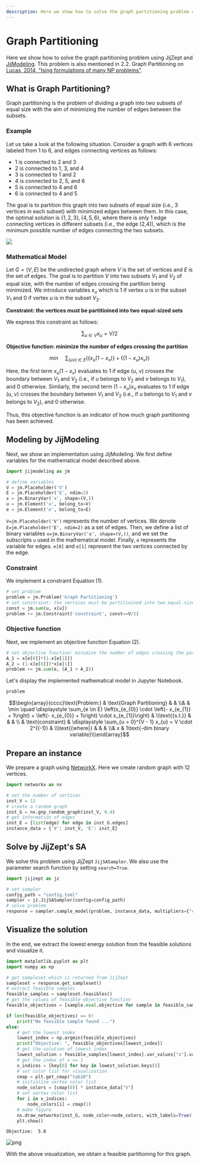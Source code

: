 ```yaml
--- 
description: Here we show how to solve the graph partitioning problem using JijZept and JijModeling.
---
```


# Graph Partitioning

Here we show how to solve the graph partitioning problem using JijZept and [JijModeling](https://www.ref.documentation.jijzept.com/jijmodeling/). 
This problem is also mentioned in 2.2. Graph Partitioning on [Lucas, 2014, "Ising formulations of many NP problems"](https://www.frontiersin.org/articles/10.3389/fphy.2014.00005/full).

## What is Graph Partitioning?

Graph partitioning is the problem of dividing a graph into two subsets of equal size with the aim of minimizing the number of edges between the subsets.

### Example

Let us take a look at the following situation.
Consider a graph with 6 vertices labeled from 1 to 6, and edges connecting vertices as follows:
- 1 is connected to 2 and 3
- 2 is connected to 1, 3, and 4
- 3 is connected to 1 and 2
- 4 is connected to 2, 5, and 6
- 5 is connected to 4 and 6
- 6 is connected to 4 and 5

The goal is to partition this graph into two subsets of equal size (i.e., 3 vertices in each subset) with minimized edges between them.
In this case, the optimal solution is $\{1, 2, 3\}, \{4, 5, 6\}$, where there is only 1 edge connecting vertices in different subsets (i.e., the edge (2,4)), which is the minimum possible number of edges connecting the two subsets. 

![](./assets/11-graph_partitioning_1.png)




### Mathematical Model

Let $G=(V, E)$ be the undirected graph where $V$ is the set of vertices and $E$ is the set of edges.
The goal is to partition $V$ into two subsets $V_1$ and $V_2$ of equal size, with the number of edges crossing the partition being minimized.
We introduce variables $x_{u}$ which is 1 if vertex $u$ is in the subset $V_1$ and 0 if vertex $u$ is in the subset $V_2$.

**Constraint: the vertices must be partitioined into two equal-sized sets**

We express this constraint as follows:

$$
∑_{u \in V} x_u = V/2 \tag{1}
$$

**Objective function: minimize the number of edges crossing the partition**

$$
\min \quad 
\sum_{(uv) \in E} (\{x_{u} (1-x_{v})\}+\{(1-x_{u}) x_{v}\})
 \tag{2}
$$

Here, the first term $x_u (1 - x_v)$ evaluates to 1 if edge (u, v) crosses the boundary between $V_1$ and $V_2$ (i.e., if $u$ belongs to $V_2$ and $v$ belongs to $V_1$), and 0 otherwise. Similarly, the second term $(1 - x_u) x_v$ evaluates to 1 if edge (u, v) crosses the boundary between $V_1$ and $V_2$ (i.e., if $u$ belongs to $V_1$ and $v$ belongs to $V_2$), and 0 otherwise.

Thus, this objective function is an indicator of how much graph partitioning has been achieved.

## Modeling by JijModeling

Next, we show an implementation using JijModeling. We first define variables for the mathematical model described above.


```python
import jijmodeling as jm

# define variables
V = jm.Placeholder('V')
E = jm.Placeholder('E', ndim=2)
x = jm.BinaryVar('x', shape=(V,))
u = jm.Element('u', belong_to=V)
e = jm.Element('e', belong_to=E)
```

`V=jm.Placeholder('V')` represents the number of vertices. 
We denote `E=jm.Placeholder('E', ndim=2)` as a set of edges.
Then, we define a list of binary variables `x=jm.BinaryVar('x', shape=(V,))`, and we set the subscripts `u` used in the mathematical model.
Finally, `e` represents the variable for edges. `e[0]` and `e[1]` represent the two vertices connected by the edge.

### Constraint

We implement a constraint Equation (1).


```python
# set problem
problem = jm.Problem('Graph Partitioning')
# set constraint: the vertices must be partitioined into two equal-sized sets
const = jm.sum(u, x[u])
problem += jm.Constraint('constraint', const==V/2)
```

### Objective function

Next, we implement an objective function Equation (2).


```python
# set objective function: minimize the number of edges crossing the partition
A_1 = x[e[0]]*(1-x[e[1]])
A_2 = (1-x[e[0]])*x[e[1]]
problem += jm.sum(e, (A_1 + A_2))
```

Let's display the implemented mathematical model in Jupyter Notebook.


```python
problem
```




$$\begin{array}{cccc}\text{Problem:} & \text{Graph Partitioning} & & \\& & \min \quad \displaystyle \sum_{e \in E} \left(x_{e_{0}} \cdot \left(- x_{e_{1}} + 1\right) + \left(- x_{e_{0}} + 1\right) \cdot x_{e_{1}}\right) & \\\text{{s.t.}} & & & \\ & \text{constraint} & \displaystyle \sum_{u = 0}^{V - 1} x_{u} = V \cdot 2^{(-1)} &  \\\text{{where}} & & & \\& x & 1\text{-dim binary variable}\\\end{array}$$



## Prepare an instance

We prepare a graph using [NetworkX](https://networkx.org/). 
Here we create random graph with 12 vertices.


```python
import networkx as nx

# set the number of vertices
inst_V = 12
# create a random graph
inst_G = nx.gnp_random_graph(inst_V, 0.4)
# get information of edges
inst_E = [list(edge) for edge in inst_G.edges]
instance_data = {'V': inst_V, 'E': inst_E}
```

## Solve by JijZept's SA

We solve this problem using JijZept `JijSASampler`. We also use the parameter search function by setting `search=True`.


```python
import jijzept as jz

# set sampler
config_path = "config.toml"
sampler = jz.JijSASampler(config=config_path)
# solve problem
response = sampler.sample_model(problem, instance_data, multipliers={"constraint": 0.5}, num_reads=100, search=True)
```

## Visualize the solution

In the end, we extract the lowest energy solution from the feasible solutions and visualize it.


```python
import matplotlib.pyplot as plt
import numpy as np

# get sampleset which is returned from JijZept
sampleset = response.get_sampleset()
# extract feasible samples
feasible_samples = sampleset.feasibles()
# get the values of feasible objective function
feasible_objectives = [sample.eval.objective for sample in feasible_samples]

if len(feasible_objectives) == 0:
    print("No feasible sample found ...")
else:
    # get the lowest index
    lowest_index = np.argmin(feasible_objectives)
    print("Objective: ", feasible_objectives[lowest_index])
    # get the solution of lowest index
    lowest_solution = feasible_samples[lowest_index].var_values["x"].values
    # get the index of x == 1
    x_indices = [key[0] for key in lowest_solution.keys()]
    # set color list for visualization
    cmap = plt.get_cmap("tab10")
    # initialize vertex color list
    node_colors = [cmap(0)] * instance_data["V"]
    # set vertex color list
    for i in x_indices:
        node_colors[i] = cmap(1)
    # make figure
    nx.draw_networkx(inst_G, node_color=node_colors, with_labels=True)
    plt.show()
```

    Objective:  5.0



    
![png](11-graph_partitioning_files/11-graph_partitioning_18_1.png)
    


With the above visualization, we obtain a feasible partitioning for this graph.
